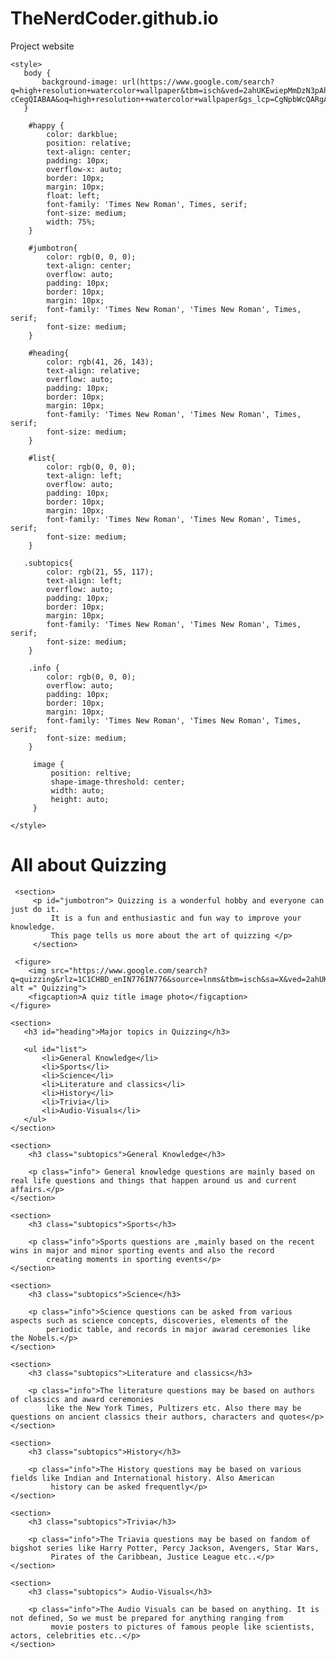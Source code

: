 # TheNerdCoder.github.io
Project website
<!DOCTYPE html>

<html>
<head>
    <meta charset = "utf-8">
    <title>Quizzing</title>
    <link rel="stylesheet" type="text/css" href="Quizzing.css"/>
    <link rel="stylesheet" href="https://maxcdn.bootstrapcdn.com/bootstrap/3.3.6/css/bootstrap.min.css"/>

    <style>
       body {
           background-image: url(https://www.google.com/search?q=high+resolution+watercolor+wallpaper&tbm=isch&ved=2ahUKEwiepMmDzN3pAhXQdysKHZpdBSkQ2-cCegQIABAA&oq=high+resolution++watercolor+wallpaper&gs_lcp=CgNpbWcQARgAMgIIADICCAAyAggAMgIIADIGCAAQBxAeMgYIABAHEB4yBggAEAcQHjIGCAAQBxAeMgYIABAHEB4yBggAEAUQHjoECAAQQzoGCAAQCBAeOggIABAIEAcQHlDCgQFY04wDYKGZA2gBcAB4BIABfYgBnSqSAQU1NS4xMZgBAKABAaoBC2d3cy13aXotaW1nsAEA&sclient=img&ei=vl7TXp7NLtDvrQGau5XIAg&bih=722&biw=1519&rlz=1C1SQJL_enIN903IN903&hl=en#imgrc=u1B75zF9gFdwnM);
       }
       
        #happy {
            color: darkblue;
            position: relative;
            text-align: center;
            padding: 10px;
            overflow-x: auto;
            border: 10px;
            margin: 10px;
            float: left;
            font-family: 'Times New Roman', Times, serif;
            font-size: medium;
            width: 75%;
        }

        #jumbotron{
            color: rgb(0, 0, 0);
            text-align: center;
            overflow: auto;
            padding: 10px;
            border: 10px;
            margin: 10px;
            font-family: 'Times New Roman', 'Times New Roman', Times, serif;
            font-size: medium;
        }

        #heading{
            color: rgb(41, 26, 143);
            text-align: relative;
            overflow: auto;
            padding: 10px;
            border: 10px;
            margin: 10px;
            font-family: 'Times New Roman', 'Times New Roman', Times, serif;
            font-size: medium;
        }

        #list{
            color: rgb(0, 0, 0);
            text-align: left;
            overflow: auto;
            padding: 10px;
            border: 10px;
            margin: 10px; 
            font-family: 'Times New Roman', 'Times New Roman', Times, serif;
            font-size: medium;
        }

       .subtopics{
            color: rgb(21, 55, 117);
            text-align: left;
            overflow: auto;
            padding: 10px;
            border: 10px;
            margin: 10px;
            font-family: 'Times New Roman', 'Times New Roman', Times, serif; 
            font-size: medium;           
        }

        .info {
            color: rgb(0, 0, 0);
            overflow: auto;
            padding: 10px;
            border: 10px;
            margin: 10px;
            font-family: 'Times New Roman', 'Times New Roman', Times, serif;
            font-size: medium;
        }

         image {
             position: reltive;
             shape-image-threshold: center;
             width: auto;
             height: auto;
         }
    
    </style>
</head>

<body>
     <h1 id="happy">All about Quizzing</h1>

     <section>
         <p id="jumbotron"> Quizzing is a wonderful hobby and everyone can just do it. 
             It is a fun and enthusiastic and fun way to improve your knowledge. 
             This page tells us more about the art of quizzing </p>
         </section>

     <figure> 
        <img src="https://www.google.com/search?q=quizzing&rlz=1C1CHBD_enIN776IN776&source=lnms&tbm=isch&sa=X&ved=2ahUKEwiJp56F1_ToAhUUheYKHflFCBgQ_AUoAXoECA8QAw&biw=1360&bih=608#imgrc=T1muCEu3DQum7M" alt =" Quizzing">
        <figcaption>A quiz title image photo</figcaption>
    </figure>

    <section>
       <h3 id="heading">Major topics in Quizzing</h3>

       <ul id="list">
           <li>General Knowledge</li>
           <li>Sports</li>
           <li>Science</li>
           <li>Literature and classics</li>
           <li>History</li>
           <li>Trivia</li>
           <li>Audio-Visuals</li>
       </ul>
    </section>

    <section>
        <h3 class="subtopics">General Knowledge</h3>

        <p class="info"> General knowledge questions are mainly based on real life questions and things that happen around us and current affairs.</p>
    </section>

    <section>
        <h3 class="subtopics">Sports</h3>

        <p class="info">Sports questions are ,mainly based on the recent wins in major and minor sporting events and also the record 
            creating moments in sporting events</p>
    </section>

    <section>
        <h3 class="subtopics">Science</h3>

        <p class="info">Science questions can be asked from various aspects such as science concepts, discoveries, elements of the 
            periodic table, and records in major awarad ceremonies like the Nobels.</p>
    </section>

    <section>
        <h3 class="subtopics">Literature and classics</h3>

        <p class="info">The literature questions may be based on authors of classics and award ceremonies 
            like the New York Times, Pultizers etc. Also there may be questions on ancient classics their authors, characters and quotes</p>
    </section>

    <section>
        <h3 class="subtopics">History</h3>

        <p class="info">The History questions may be based on various fields like Indian and International history. Also American
             history can be asked frequently</p>
    </section>

    <section>
        <h3 class="subtopics">Trivia</h3>

        <p class="info">The Triavia questions may be based on fandom of bigshot series like Harry Potter, Percy Jackson, Avengers, Star Wars,
             Pirates of the Caribbean, Justice League etc..</p>
    </section>

    <section>
        <h3 class="subtopics"> Audio-Visuals</h3>

        <p class="info">The Audio Visuals can be based on anything. It is not defined, So we must be prepared for anything ranging from
             movie posters to pictures of famous people like scientists, actors, celebrities etc..</p>
    </section>

</body>
</html>
